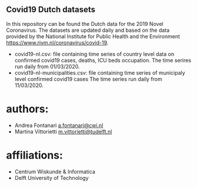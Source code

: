 
## Covid19 Dutch datasets
In this repository can be found the Dutch data for the 2019 Novel Coronavirus. The datasets are updated daily and based on the data provided by the National Institute for Public Health and the Environment https://www.rivm.nl/coronavirus/covid-19.



* covid19-nl.csv: file containing time series of country level data on confirmed covid19 cases, deaths, ICU beds occupation.
  The time serires run daily from 01/03/2020.
* covid19-nl-municipalities.csv: file containing time series of municipaly level confirmed covid19 cases
 The time series run daily from 11/03/2020.


# authors:
 - Andrea Fontanari a.fontanari@cwi.nl
 - Martina Vittorietti m.vittorietti@tudelft.nl
 
# affiliations:
- Centrum Wiskunde & Informatica
- Delft University of Technology
